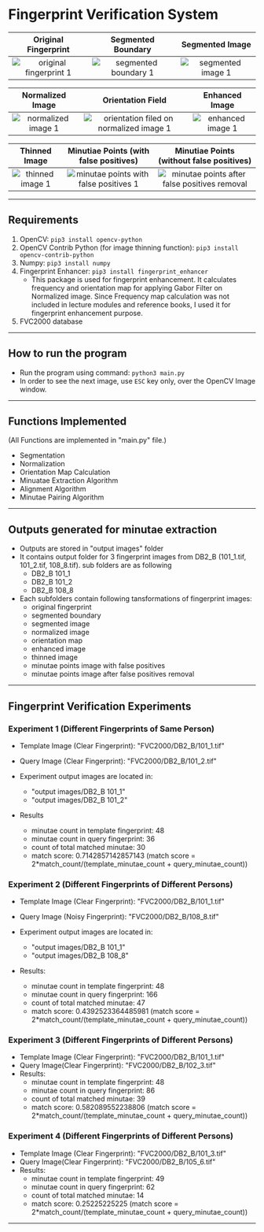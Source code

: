 # Fingerprint Verification System

Original Fingerprint             |  Segmented Boundary    |   Segmented Image
:-------------------------:|:-------------------------:|:-------------------------:
![original fingerprint 1](https://user-images.githubusercontent.com/26035692/109406887-a1bb4680-79a2-11eb-9e23-f4338314cd05.png)  |  ![segmented boundary 1](https://user-images.githubusercontent.com/26035692/109406900-bd265180-79a2-11eb-8fa9-2e3637cf0617.png)  |  ![segmented image 1](https://user-images.githubusercontent.com/26035692/109406937-ffe82980-79a2-11eb-80f3-300be48e5038.png)

Normalized Image             |  Orientation Field    |   Enhanced Image
:-------------------------:|:-------------------------:|:-------------------------:
![normalized image 1](https://user-images.githubusercontent.com/26035692/109406955-2c9c4100-79a3-11eb-90e5-e7682ae14ea5.png)  |  ![orientation filed on normalized image 1](https://user-images.githubusercontent.com/26035692/109406965-43429800-79a3-11eb-9834-785b6d076b6a.png)  |  ![enhanced image 1](https://user-images.githubusercontent.com/26035692/109406981-640aed80-79a3-11eb-8e34-7d65011bb482.png)

Thinned Image             |  Minutiae Points (with false positives)    |   Minutiae Points (without false positives)
:-------------------------:|:-------------------------:|:-------------------------:
![thinned image 1](https://user-images.githubusercontent.com/26035692/109407052-e1366280-79a3-11eb-959b-77df5b65fbaa.png)  |  ![minutae points with false positives 1](https://user-images.githubusercontent.com/26035692/109407056-e7c4da00-79a3-11eb-9621-7115222355ba.png)  |  ![minutae points after false positives removal](https://user-images.githubusercontent.com/26035692/109407058-ec898e00-79a3-11eb-87d8-f117ac3b4028.png)


---

## Requirements
1. OpenCV: ```pip3 install opencv-python```
2. OpenCV Contrib Python (for image thinning function): ```pip3 install opencv-contrib-python```
3. Numpy: ```pip3 install numpy```
4. Fingerprint Enhancer: ```pip3 install fingerprint_enhancer```
    - This package is used for fingerprint enhancement. It calculates frequency and orientation map for applying Gabor Filter on Normalized image. Since Frequency map calculation was not included in lecture modules and reference books, I used it for fingerprint enhancement purpose.
5. FVC2000 database
---

## How to run the program

- Run the program using command: ```python3 main.py```
- In order to see the next image, use ```ESC``` key only, over the OpenCV Image window.

---

## Functions Implemented
(All Functions are implemented in "main.py" file.)
- Segmentation
- Normalization
- Orientation Map Calculation
- Minuatae Extraction Algorithm
- Alignment Algorithm
- Minutae Pairing Algorithm

---
## Outputs generated for minutae extraction
- Outputs are stored in "output images" folder
- It contains output folder for 3 fingerprint images from DB2_B (101_1.tif, 101_2.tif, 108_8.tif). sub folders are as following
    - DB2_B 101_1
    - DB2_B 101_2
    - DB2_B 108_8
- Each subfolders contain following tansformations of fingerprint images:
    - original fingerprint
    - segmented boundary
    - segmented image
    - normalized image
    - orientation map
    - enhanced image
    - thinned image
    - minutae points image with false positives
    - minutae points image after false positives removal

---

## Fingerprint Verification Experiments

### Experiment 1 (Different Fingerprints of Same Person)
- Template Image (Clear Fingerprint): "FVC2000/DB2_B/101_1.tif"
- Query Image (Clear Fingerprint): "FVC2000/DB2_B/101_2.tif"

- Experiment output images are located in:
    - "output images/DB2_B 101_1"
    - "output images/DB2_B 101_2"

- Results
    - minutae count in template fingerprint: 48
    - minutae count in query fingerprint: 36
    - count of total matched minutae: 30
    - match score:  0.7142857142857143
    (match score = 2*match_count/(template_minutae_count + query_minutae_count))

### Experiment 2 (Different Fingerprints of Different Persons)
- Template Image (Clear Fingerprint): "FVC2000/DB2_B/101_1.tif"
- Query Image (Noisy Fingerprint): "FVC2000/DB2_B/108_8.tif"

- Experiment output images are located in:
    - "output images/DB2_B 101_1"
    - "output images/DB2_B 108_8"

- Results:
    - minutae count in template fingerprint: 48
    - minutae count in query fingerprint: 166
    - count of total matched minutae: 47
    - match score:  0.4392523364485981
    (match score = 2*match_count/(template_minutae_count + query_minutae_count))
    

### Experiment 3 (Different Fingerprints of Different Persons)
- Template Image (Clear Fingerprint): "FVC2000/DB2_B/101_1.tif"
- Query Image(Clear Fingerprint): "FVC2000/DB2_B/102_3.tif"
- Results:
    - minutae count in template fingerprint: 48
    - minutae count in query fingerprint: 86
    - count of total matched minutae: 39
    - match score:  0.582089552238806
    (match score = 2*match_count/(template_minutae_count + query_minutae_count))

### Experiment 4 (Different Fingerprints of Different Persons)
- Template Image (Clear Fingerprint): "FVC2000/DB2_B/101_3.tif"
- Query Image(Clear Fingerprint): "FVC2000/DB2_B/105_6.tif"
- Results:
    - minutae count in template fingerprint: 49
    - minutae count in query fingerprint: 62
    - count of total matched minutae: 14
    - match score: 0.25225225225
    (match score = 2*match_count/(template_minutae_count + query_minutae_count))
---
